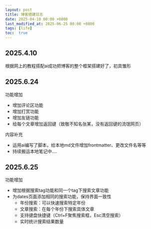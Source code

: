 ```yaml
---
layout: post
title: 博客搭建日志
date: 2025-04-10 00:00 +0800
last_modified_at: 2025-06-25 00:00 +0800
tags: [life]
toc:  true
---
```


## 2025.4.10

根据网上的教程搭配ai成功把博客的整个框架搭建好了，初具雏形

## 2025.6.24

功能增加

- 增加评论区功能
- 增加打赏功能
- 增加友链功能
- 给每个文章增加返回键（致敬不知名张某，没有返回键的流氓网页）

内容补充

- 运用ai编写了脚本，给本地md文件增加frontmatter、更改文件名等等
- 持续搬运本地笔记中....

## 2025.6.25

功能增加

- 增加根据搜索tag功能和同一个tag下搜索文章功能
- 为dates页面添加相同的搜索功能，保持界面一致性
  - 年份搜索：可以快速搜索特定年份
  - 文章搜索：在每个年份下搜索具体文章
  - 支持键盘快捷键（Ctrl+F聚焦搜索框，Esc清空搜索）
  - 实时统计搜索结果数量

